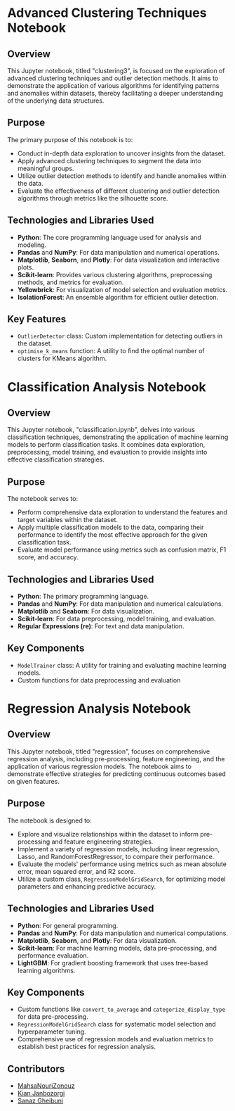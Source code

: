 # Advanced Clustering Techniques Notebook

## Overview

This Jupyter notebook, titled "clustering3", is focused on the exploration of advanced clustering techniques and outlier detection methods. It aims to demonstrate the application of various algorithms for identifying patterns and anomalies within datasets, thereby facilitating a deeper understanding of the underlying data structures.

## Purpose

The primary purpose of this notebook is to:

- Conduct in-depth data exploration to uncover insights from the dataset.
- Apply advanced clustering techniques to segment the data into meaningful groups.
- Utilize outlier detection methods to identify and handle anomalies within the data.
- Evaluate the effectiveness of different clustering and outlier detection algorithms through metrics like the silhouette score.

## Technologies and Libraries Used

- **Python**: The core programming language used for analysis and modeling.
- **Pandas** and **NumPy**: For data manipulation and numerical operations.
- **Matplotlib**, **Seaborn**, and **Plotly**: For data visualization and interactive plots.
- **Scikit-learn**: Provides various clustering algorithms, preprocessing methods, and metrics for evaluation.
- **Yellowbrick**: For visualization of model selection and evaluation metrics.
- **IsolationForest**: An ensemble algorithm for efficient outlier detection.

## Key Features

- `OutlierDetector` class: Custom implementation for detecting outliers in the dataset.
- `optimise_k_means` function: A utility to find the optimal number of clusters for KMeans algorithm.

# Classification Analysis Notebook

## Overview

This Jupyter notebook, "classification.ipynb", delves into various classification techniques, demonstrating the application of machine learning models to perform classification tasks. It combines data exploration, preprocessing, model training, and evaluation to provide insights into effective classification strategies.

## Purpose

The notebook serves to:
- Perform comprehensive data exploration to understand the features and target variables within the dataset.
- Apply multiple classification models to the data, comparing their performance to identify the most effective approach for the given classification task.
- Evaluate model performance using metrics such as confusion matrix, F1 score, and accuracy.

## Technologies and Libraries Used

- **Python**: The primary programming language.
- **Pandas** and **NumPy**: For data manipulation and numerical calculations.
- **Matplotlib** and **Seaborn**: For data visualization.
- **Scikit-learn**: For data preprocessing, model training, and evaluation.
- **Regular Expressions (re)**: For text and data manipulation.

## Key Components

- `ModelTrainer` class: A utility for training and evaluating machine learning models.
- Custom functions for data preprocessing and evaluation

# Regression Analysis Notebook

## Overview

This Jupyter notebook, titled "regression", focuses on comprehensive regression analysis, including pre-processing, feature engineering, and the application of various regression models. The notebook aims to demonstrate effective strategies for predicting continuous outcomes based on given features.

## Purpose

The notebook is designed to:
- Explore and visualize relationships within the dataset to inform pre-processing and feature engineering strategies.
- Implement a variety of regression models, including linear regression, Lasso, and RandomForestRegressor, to compare their performance.
- Evaluate the models' performance using metrics such as mean absolute error, mean squared error, and R2 score.
- Utilize a custom class, `RegressionModelGridSearch`, for optimizing model parameters and enhancing predictive accuracy.

## Technologies and Libraries Used

- **Python**: For general programming.
- **Pandas** and **NumPy**: For data manipulation and numerical computations.
- **Matplotlib**, **Seaborn**, and **Plotly**: For data visualization.
- **Scikit-learn**: For machine learning models, data pre-processing, and performance evaluation.
- **LightGBM**: For gradient boosting framework that uses tree-based learning algorithms.

## Key Components

- Custom functions like `convert_to_average` and `categorize_display_type` for data pre-processing.
- `RegressionModelGridSearch` class for systematic model selection and hyperparameter tuning.
- Comprehensive use of regression models and evaluation metrics to establish best practices for regression analysis.

## Contributors

- [MahsaNouriZonouz](https://github.com/MahsaNouriZonouz)
- [Kian Janbozorgi](https://github.com/KianJanbozorgi)
- [Sanaz Gheibuni](https://github.com/sanaazz)
